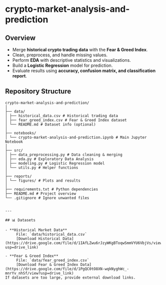 # crypto-market-analysis-and-prediction
## Overview
- Merge **historical crypto trading data** with the **Fear & Greed Index**.  
- Clean, preprocess, and handle missing values.  
- Perform **EDA** with descriptive statistics and visualizations.  
- Build a **Logistic Regression** model for prediction.  
- Evaluate results using **accuracy, confusion matrix, and classification report**.


##  Repository Structure
```text
crypto-market-analysis-and-prediction/
│
├── data/
│ ├── historical_data.csv # Historical trading data
│ ├── fear_greed_index.csv # Fear & Greed Index dataset
│ └── README.md # Dataset info (optional)
│
├── notebooks/
│ └── crypto-market-analysis-and-prediction.ipynb # Main Jupyter Notebook
│
├── src/
│ ├── data_preprocessing.py # Data cleaning & merging
│ ├── eda.py # Exploratory Data Analysis
│ ├── modeling.py # Logistic Regression model
│ └── utils.py # Helper functions
│
├── reports/
│ └── figures/ # Plots and results
│
├── requirements.txt # Python dependencies
├── README.md # Project overview
└── .gitignore # Ignore unwanted files


---

## 📊 Datasets

- **Historical Market Data**  
     File: `data/historical_data.csv`  
     [Download Historical Data](https://drive.google.com/file/d/1IAfLZwu6rJzyWKgBToqwSmmVYU6VbjVs/view?usp=drive_link)  

- **Fear & Greed Index**  
     File: `data/fear_greed_index.csv`  
     [Download Fear & Greed Index Data](https://drive.google.com/file/d/1PgQC0tO8XN-wqkNyghWc_-mnrYv_nhSf/view?usp=drive_link)
If datasets are too large, provide external download links.

   
